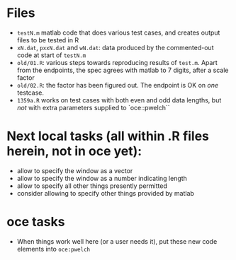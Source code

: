 # Files

* `testN.m` matlab code that does various test cases, and creates output files to be tested in R
* `xN.dat`, `pxxN.dat` and `wN.dat`: data produced by the commented-out code at
  start of `testN.m`
* `old/01.R`: various steps towards reproducing results of `test.m`. Apart
  from the endpoints, the spec agrees with matlab to 7 digits, after a scale
factor
* `old/02.R`: the factor has been figured out. The endpoint is OK on *one* testcase.
* `1359a.R` works on test cases with both even and odd data lengths, but *not* with extra parameters supplied to `oce::pwelch``


# Next local tasks (all within .R files herein, not in oce yet):

* allow to specify the window as a vector
* allow to specify the window as a number indicating length
* allow to specify all other things presently permitted
* consider allowing to specify other things provided by matlab


# oce tasks

* When things work well here (or a user needs it), put these new code elements
  into `oce:pwelch`
